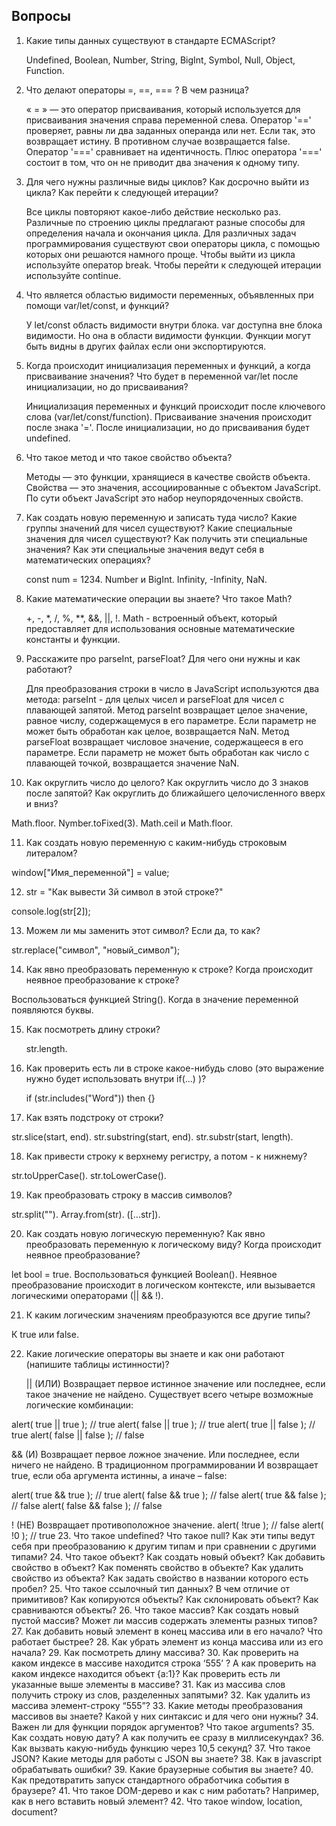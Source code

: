 ## Вопросы

1. Какие типы данных существуют в стандарте ECMAScript?

   Undefined, Boolean, Number, String, BigInt, Symbol, Null, Object, Function.
2. Что делают операторы =, ==, === ? В чем разница?

   « = » — это оператор присваивания, который используется для присваивания значения справа переменной слева.
   Оператор '==' проверяет, равны ли два заданных операнда или нет. Если так, это возвращает истину. В противном случае возвращается false.
   Оператор '===' сравнивает на идентичность. Плюс оператора '===' состоит в том, что он не приводит два значения к одному типу.
3. Для чего нужны различные виды циклов? Как досрочно выйти из цикла? Как перейти к следующей итерации?

   Все циклы повторяют какое-либо действие несколько раз. 
   Различные по строению циклы предлагают разные способы для определения начала и окончания цикла. 
   Для различных задач программирования существуют свои операторы цикла, с помощью которых они решаются намного проще.
   Чтобы выйти из цикла используйте оператор break.
   Чтобы перейти к следующей итерации используйте continue.
4. Что является областью видимости переменных, объявленных при помощи var/let/const, и функций?

   У let/const область видимости внутри блока.
   var доступна вне блока видимости. Но она в области видимости функции.
   Функции могут быть видны в других файлах если они экспортируются.
5. Когда происходит инициализация переменных и функций, а когда присваивание значения? Что будет в переменной var/let после инициализации, но до присваивания?

   Инициализация переменных и функций происходит после ключевого слова (var/let/const/function).
   Присваивание значения происходит после знака '='.
   После инициализации, но до присваивания будет undefined.
6. Что такое метод и что такое свойство объекта?

   Методы — это функции, хранящиеся в качестве свойств объекта.
   Свойства — это значения, ассоциированные с объектом JavaScript. По сути объект JavaScript это набор неупорядоченных свойств.
7. Как создать новую переменную и записать туда число? Какие группы значений для чисел существуют? Какие специальные значения для чисел существуют? Как получить эти специальные значения? Как эти специальные значения ведут себя в математических операциях?

   const num = 1234. 
   Number и BigInt.
   Infinity, -Infinity, NaN.
8. Какие математические операции вы знаете? Что такое Math?

   +, -, *, /, %, **, &&, ||, !.
   Math - встроенный объект, который предоставляет для использования основные математические константы и функции.
9. Расскажите про parseInt, parseFloat? Для чего они нужны и как работают?

   Для преобразования строки в число в JavaScript используются два метода: parseInt - для целых чисел и parseFloat для чисел с плавающей запятой.
   Метод parseInt возвращает целое значение, равное числу, содержащемуся в его параметре. Если параметр не может быть обработан как целое, возвращается NaN.
   Метод parseFloat возвращает числовое значение, содержащееся в его параметре. Если параметр не может быть обработан как число с плавающей точкой, возвращается значение NaN.
10. Как округлить число до целого? Как округлить число до 3 знаков после запятой? Как округлить до ближайшего целочисленного вверх и вниз?

   Math.floor. Nymber.toFixed(3). Math.ceil и Math.floor.

11. Как создать новую переменную с каким-нибудь строковым литералом?

   window["Имя_переменной"] = value;

12. str = "Как вывести 3й символ в этой строке?"

   console.log(str[2]);

13. Можем ли мы заменить этот символ? Если да, то как?

   str.replace("символ", "новый_символ");

14. Как явно преобразовать переменную к строке? Когда происходит неявное преобразование к строке?

   Воспользоваться функцией String(). Когда в значение переменной появляются буквы.

15. Как посмотреть длину строки?

    str.length.
16. Как проверить есть ли в строке какое-нибудь слово (это выражение нужно будет использовать внутри if(...) )?

      if (str.includes("Word")) then {}
17. Как взять подстроку от строки?

   str.slice(start, end). str.substring(start, end). str.substr(start, length).

18. Как привести строку к верхнему регистру, а потом - к нижнему?

   str.toUpperCase(). str.toLowerCase().

19. Как преобразовать строку в массив символов?

   str.split(""). Array.from(str). ([...str]).

20. Как создать новую логическую переменную? Как явно преобразовать переменную к логическому виду? Когда происходит неявное преобразование?

   let bool = true. Воспользоваться функцией Boolean(). Неявное преобразование происходит в логическом контексте, 
   или вызывается логическими операторами (|| && !).

21. К каким логическим значениям преобразуются все другие типы?

   К true или false.

22. Какие логические операторы вы знаете и как они работают (напишите таблицы истинности)?

    || (ИЛИ)
    Возвращает первое истинное значение или последнее, если такое значение не найдено.
    Существует всего четыре возможные логические комбинации:

alert( true || true );   // true
alert( false || true );  // true
alert( true || false );  // true
alert( false || false ); // false

   && (И)
   Возвращает первое ложное значение. Или последнее, если ничего не найдено.
   В традиционном программировании И возвращает true, если оба аргумента истинны, а иначе – false:

alert( true && true );   // true
alert( false && true );  // false
alert( true && false );  // false
alert( false && false ); // false

   ! (НЕ)
   Возвращает противоположное значение.
   alert( !true ); // false
   alert( !0 ); // true
23. Что такое undefined? Что такое null? Как эти типы ведут себя при преобразованию к другим типам и при сравнении с другими типами?
24. Что такое объект? Как создать новый объект? Как добавить свойство в объект? Как поменять свойство в объекте? Как удалить свойство из объекта? Как задать свойство в названии которого есть пробел?
25. Что такое ссылочный тип данных? В чем отличие от примитивов? Как копируются объекты? Как склонировать объект? Как сравниваются объекты?
26. Что такое массив? Как создать новый пустой массив? Может ли массив содержать элементы разных типов?
27. Как добавить новый элемент в конец массива или в его начало? Что работает быстрее?
28. Как убрать элемент из конца массива или из его начала?
29. Как посмотреть длину массива?
30. Как проверить на каком индексе в массиве находится строка ‘555’ ? А как проверить на каком индексе находится объект {a:1}? Как проверить есть ли указанные выше элементы в массиве?
31. Как из массива слов получить строку из слов, разделенных запятыми?
32. Как удалить из массива элемент-строку “555”?
33. Какие методы преобразования массивов вы знаете? Какой у них синтаксис и для чего они нужны?
34. Важен ли для функции порядок аргументов? Что такое arguments?
35. Как создать новую дату? А как получить ее сразу в миллисекундах?
36. Как вызвать какую-нибудь функцию через 10,5 секунд?
37. Что такое JSON? Какие методы для работы с JSON вы знаете?
38. Как в javascript обрабатывать ошибки?
39. Какие браузерные события вы знаете?
40. Как предотвратить запуск стандартного обработчика события в браузере?
41. Что такое DOM-дерево и как с ним работать? Например, как в него вставить новый элемент?
42. Что такое window, location, document?
